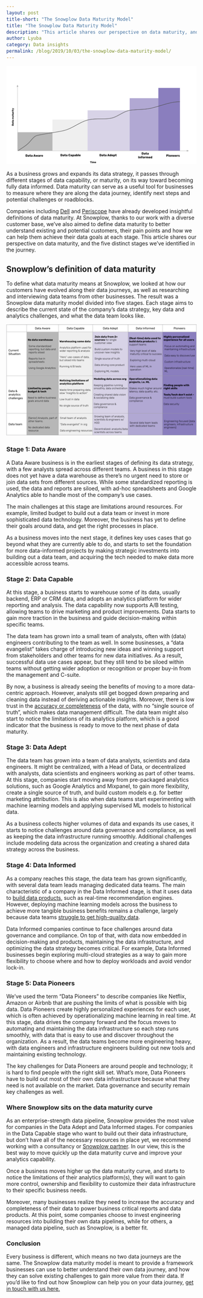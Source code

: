 ```yaml
---
layout: post
title-short: "The Snowplow Data Maturity Model"
title: "The Snowplow Data Maturity Model"
description: "This article shares our perspective on data maturity, and the five distinct stages we’ve identified in the journey."
author: Lyuba
category: Data insights
permalink: /blog/2019/10/03/the-snowplow-data-maturity-model/
---
```



![data-quality-model](/assets/img/blog/2019/10/data-maturity-model.png) 
 

As a business grows and expands its data strategy, it passes through different stages of data capability, or maturity, on its way toward becoming fully data informed. Data maturity can serve as a useful tool for businesses to measure where they are along the data journey, identify next steps and potential challenges or roadblocks. 

Companies including [Dell](https://www.cio.com/article/3077871/the-four-stages-of-the-data-maturity-model.html) and [Periscope](https://www.periscopedata.com/blog/what-is-data-maturity) have already developed insightful definitions of data maturity. At Snowplow, thanks to our work with a diverse customer base, we’ve also aimed to define data maturity to better understand existing and potential customers, their pain points and how we can help them achieve their data goals at each stage. This article shares our perspective on data maturity, and the five distinct stages we’ve identified in the journey.


## Snowplow’s definition of data maturity

To define what data maturity means at Snowplow, we looked at how our customers have evolved along their data journeys, as well as researching and interviewing data teams from other businesses. The result was a Snowplow data maturity model divided into five stages. Each stage aims to describe the current state of the company’s data strategy, key data and analytics challenges, and what the data team looks like.


![data-quality-defenition](/assets/img/blog/2019/10/data-maturity-defenition.png)



### Stage 1: Data Aware

A Data Aware business is in the earliest stages of defining its data strategy, with a few analysts spread across different teams. A business in this stage does not yet have a data warehouse as there’s no urgent need to store or join data sets from different  sources. While some standardized reporting is used, the data and reports are siloed, with ad-hoc spreadsheets and Google Analytics able to handle most of the company’s use cases. 

The main challenges at this stage are limitations around resources. For example, limited budget to build out a data team or invest in more sophisticated data technology. Moreover, the business has yet to define their goals around data, and get the right processes in place.

As a business moves into the next stage, it defines key uses cases that go beyond what they are currently able to do, and starts to set the foundation for more data-informed projects by making strategic investments into building out a data team, and acquiring the tech needed to make data more accessible across teams. 


### Stage 2: Data Capable

At this stage, a business starts to warehouse some of its data, usually backend, ERP or CRM data, and adopts an analytics platform for wider reporting and analysis. The data capability now supports A/B testing, allowing teams to drive marketing and product improvements. Data starts to gain more traction in the business and guide decision-making within specific teams.

The data team has grown into a small team of analysts, often with (data) engineers contributing to the team as well. In some businesses, a “data evangelist” takes charge of introducing new ideas and winning support from stakeholders and other teams for new data initiatives. As a result, successful data use cases appear, but they still tend to be siloed within teams without getting wider adoption or recognition or proper buy-in from the management and C-suite.

By now, a business is already seeing the benefits of moving to a more data-centric approach. However, analysts still get bogged down preparing and cleaning data instead of deriving actionable insights. Moreover, there is low trust in the [accuracy or completeness](https://snowplowanalytics.com/blog/2019/09/09/how-to-optimize-your-pipeline-for-data-quality/) of the data, with no “single source of truth”, which makes data management difficult. The data team might also start to notice the limitations of its analytics platform, which is a good indicator that the business is ready to move to the next phase of data maturity. 


### Stage 3: Data Adept

The data team has grown into a team of data analysts, scientists and data engineers. It might be centralized, with a Head of Data, or decentralized with analysts, data scientists and engineers working as part of other teams. At this stage, companies start moving away from pre-packaged analytics solutions, such as Google Analytics and Mixpanel, to gain more flexibility, create a single source of truth, and build custom models e.g. for better marketing attribution. This is also when data teams start experimenting with machine learning models and applying supervised ML models to historical data.

As a business collects higher volumes of data and expands its use cases, it starts to notice challenges around data governance and compliance, as well as keeping the data infrastructure running smoothly. Additional challenges include modeling data across the organization and creating a shared data strategy across the business. 


### Stage 4: Data Informed

As a company reaches this stage, the data team has grown significantly, with several data team leads managing dedicated data teams. The main characteristic of a company in the Data Informed stage, is that it uses data to [build data products](https://towardsdatascience.com/designing-data-products-b6b93edf3d23), such as real-time recommendation engines. However, deploying machine learning models across the business to achieve more tangible business benefits remains a challenge, largely because data teams [struggle to get high-quality data](https://www.wsj.com/articles/data-challenges-are-halting-ai-projects-ibm-executive-says-11559035800).

Data Informed companies continue to face challenges around data governance and compliance. On top of that, with data now embedded in decision-making and products, maintaining the data infrastructure, and optimizing the data strategy becomes critical. For example, Data Informed businesses begin exploring multi-cloud strategies as a way to gain more flexibility to choose where and how to deploy workloads and avoid vendor lock-in.


### Stage 5: Data Pioneers

We’ve used the term “Data Pioneers” to describe companies like Netflix, Amazon or Airbnb that are pushing the limits of what is possible with big data. Data Pioneers create highly personalized experiences for each user, which is often achieved by operationalizing machine learning in real time. At this stage, data drives the company forward and the focus moves to automating and maintaining the data infrastructure so each step runs smoothly, with data that is easy to use and discover throughout the organization. As a result, the data teams become more engineering heavy, with data engineers and infrastructure engineers building out new tools and maintaining existing technology. 

The key challenges for Data Pioneers are around people and technology; it is hard to find people with the right skill set. What’s more, Data Pioneers have to build out most of their own data infrastructure because what they need is not available on the market. Data governance and security remain key challenges as well.


### Where Snowplow sits on the data maturity curve

As an enterprise-strength data pipeline, Snowplow provides the most value for companies in the Data Adept and Data Informed stages. For companies in the Data Capable stage who want to build out their data infrastructure, but don’t have all of the necessary resources in place yet, we recommend working with a consultancy or [Snowplow partner](https://snowplowanalytics.com/partners/). In our view, this is the best way to move quickly up the data maturity curve and improve your analytics capability.

Once a business moves higher up the data maturity curve, and starts to notice the limitations of their analytics platform(s), they will want to gain more control, ownership and flexibility to customize their data infrastructure to their specific business needs.

Moreover, many businesses realize they need to increase the accuracy and completeness of their data to power business critical reports and data products. At this point, some companies choose to invest engineering resources into building their own data pipelines, while for others, a managed data pipeline, such as Snowplow, is a better fit. 


### Conclusion

Every business is different, which means no two data journeys are the same. The Snowplow data maturity model is meant to provide a framework businesses can use to better understand their own data journey, and how they can solve existing challenges to gain more value from their data. If you’d like to find out how Snowplow can help you on your data journey, [get in touch with us here.](https://snowplowanalytics.com/get-started/)